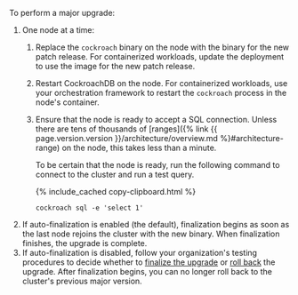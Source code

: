 To perform a major upgrade:

1. One node at a time:
    1. Replace the `cockroach` binary on the node with the binary for the new patch release. For containerized workloads, update the deployment to use the image for the new patch release.
    1. Restart CockroachDB on the node. For containerized workloads, use your orchestration framework to restart the `cockroach` process in the node's container.
    1. Ensure that the node is ready to accept a SQL connection. Unless there are tens of thousands of [ranges]({% link {{ page.version.version }}/architecture/overview.md %}#architecture-range) on the node, this takes less than a minute.

        To be certain that the node is ready, run the following command to connect to the cluster and run a test query.

        {% include_cached copy-clipboard.html %}
        ~~~ shell
        cockroach sql -e 'select 1'
        ~~~
1. If auto-finalization is enabled (the default), finalization begins as soon as the last node rejoins the cluster with the new binary. When finalization finishes, the upgrade is complete.
1. If auto-finalization is disabled, follow your organization's testing procedures to decide whether to [finalize the upgrade](#finalize-a-major-version-upgrade) or [roll back](#roll-back-a-major-version-upgrade) the upgrade. After finalization begins, you can no longer roll back to the cluster's previous major version.
